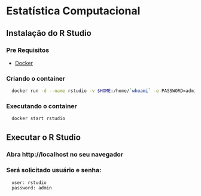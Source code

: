 # Estatística Computacional

## Instalação do R Studio
### Pre Requisitos
  -  [Docker](https://docs.docker.com/engine/install)
### Criando o container
```sh
  docker run -d --name rstudio -v $HOME:/home/`whoami` -e PASSWORD=admin -p 80:8787 rocker/tidyverse
```

### Executando o container
```sh
  docker start rstudio
```

## Executar o R Studio
### Abra http://localhost no seu navegador
### Será solicitado usuário e senha:
```
  user: rstudio
  password: admin
```